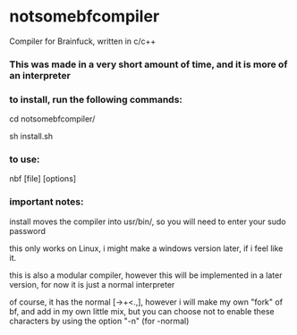 # notsomebfcompiler
Compiler for Brainfuck, written in c/c++
### This was made in a very short amount of time, and it is more of an interpreter

### to install, run the following commands:

cd notsomebfcompiler/

sh install.sh

### to use:

nbf [file] [options]

### important notes:

install moves the compiler into usr/bin/, so you will need to enter your sudo password

this only works on Linux, i might make a windows version later, if i feel like it.

this is also a modular compiler, however this will be implemented in a later version, for now it is just a normal interpreter

of course, it has the normal [->+<.,], however i will make my own "fork" of bf, and add in my own little mix,
but you can choose not to enable these characters by using the option "-n" (for -normal)